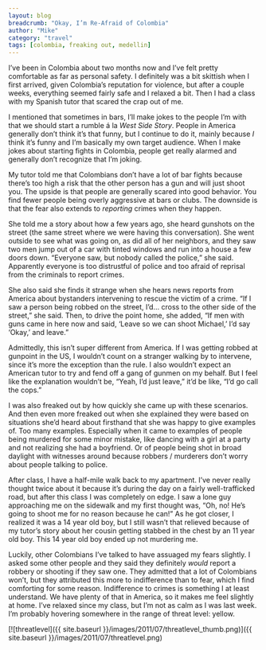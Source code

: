```yaml
---
layout: blog
breadcrumb: "Okay, I’m Re-Afraid of Colombia"
author: "Mike"
category: "travel"
tags: [colombia, freaking out, medellin]
---
```


I’ve been in Colombia about two months now and I’ve felt pretty comfortable as far as personal safety. I definitely was a bit skittish when I first arrived, given Colombia’s reputation for violence, but after a couple weeks, everything seemed fairly safe and I relaxed a bit. Then I had a class with my Spanish tutor that scared the crap out of me.

I mentioned that sometimes in bars, I’ll make jokes to the people I’m with that we should start a rumble á la *West Side Story*. People in America generally don’t think it’s that funny, but I continue to do it, mainly because *I* think it’s funny and I’m basically my own target audience. When I make jokes about starting fights in Colombia, people get really alarmed and generally don’t recognize that I’m joking.

My tutor told me that Colombians don’t have a lot of bar fights because there’s too high a risk that the other person has a gun and will just shoot you. The upside is that people are generally scared into good behavior. You find fewer people being overly aggressive at bars or clubs. The downside is that the fear also extends to *reporting* crimes when they happen.

She told me a story about how a few years ago, she heard gunshots on the street (the same street where we were having this conversation). She went outside to see what was going on, as did all of her neighbors, and they saw two men jump out of a car with tinted windows and run into a house a few doors down. “Everyone saw, but nobody called the police,” she said. Apparently everyone is too distrustful of police and too afraid of reprisal from the criminals to report crimes.

She also said she finds it strange when she hears news reports from America about bystanders intervening to rescue the victim of a crime. “If I saw a person being robbed on the street, I’d… cross to the other side of the street,” she said. Then, to drive the point home, she added, “If men with guns came in here now and said, ‘Leave so we can shoot Michael,’ I’d say ‘Okay,’ and leave.”

Admittedly, this isn’t super different from America. If I was getting robbed at gunpoint in the US, I wouldn’t count on a stranger walking by to intervene, since it’s more the exception than the rule. I also wouldn’t expect an American tutor to try and fend off a gang of gunmen on my behalf. But I feel like the explanation wouldn’t be, “Yeah, I’d just leave,” it’d be like, “I’d go call the cops.”

I was also freaked out by how quickly she came up with these scenarios. And then even more freaked out when she explained they were based on situations she’d heard about firsthand that she was happy to give examples of. Too many examples. Especially when it came to examples of people being murdered for some minor mistake, like dancing with a girl at a party and not realizing she had a boyfriend. Or of people being shot in broad daylight with witnesses around because robbers / murderers don’t worry about people talking to police.

After class, I have a half-mile walk back to my apartment. I’ve never really thought twice about it because it’s during the day on a fairly well-trafficked road, but after this class I was completely on edge. I saw a lone guy approaching me on the sidewalk and my first thought was, “Oh, no! He’s going to shoot me for no reason because he can!” As he got closer, I realized it was a 14 year old boy, but I still wasn’t that relieved because of my tutor’s story about her cousin getting stabbed in the chest by an 11 year old boy. This 14 year old boy ended up not murdering me.

Luckily, other Colombians I’ve talked to have assuaged my fears slightly. I asked some other people and they said they definitely *would* report a robbery or shooting if they saw one. They admitted that a lot of Colombians won’t, but they attributed this more to indifference than to fear, which I find comforting for some reason. Indifference to crimes is something I at least understand. We have plenty of that in America, so it makes me feel slightly at home. I’ve relaxed since my class, but I’m not as calm as I was last week. I’m probably hovering somewhere in the range of threat level: yellow.

[![threatlevel]({{ site.baseurl }}/images/2011/07/threatlevel_thumb.png)]({{ site.baseurl }}/images/2011/07/threatlevel.png)
